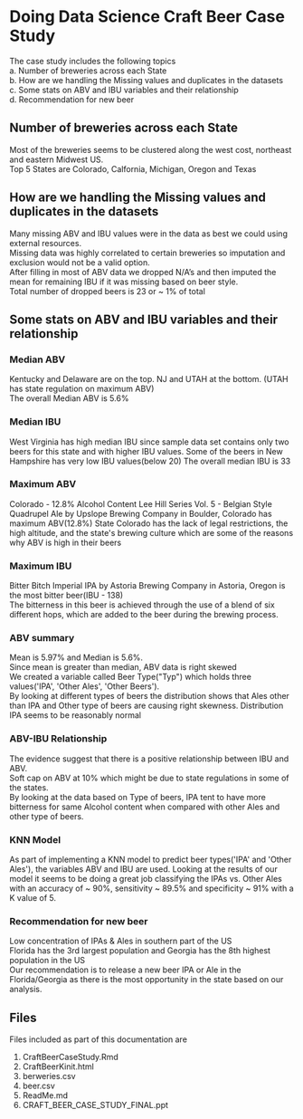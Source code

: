 # Doing Data Science Craft Beer Case Study  

The case study includes the following topics   
  a. Number of breweries across each State  
  b. How are we handling the Missing values and duplicates in the datasets  
  c. Some stats on ABV and IBU variables and their relationship  
  d. Recommendation for new beer  

  ## Number of breweries across each State  
  Most of the breweries seems to be clustered along the west cost, northeast and eastern Midwest US.  
  Top 5 States are Colorado, Calfornia, Michigan, Oregon and Texas  

  ## How are we handling the Missing values and duplicates in the datasets  
  Many missing ABV and IBU values were in the data as best we could using external resources.  
  Missing data was highly correlated to certain breweries so imputation and exclusion would not be a valid option.  
  After filling in most of  ABV data we dropped N/A’s and then imputed the mean for remaining IBU if it was missing based on beer style.  
  Total number of dropped beers is 23 or ~ 1% of total  

  ## Some stats on ABV and IBU variables and their relationship  
  ### Median ABV  
  Kentucky and Delaware are on the top. NJ and UTAH at the bottom. (UTAH has state regulation on maximum ABV)  
  The overall Median ABV is 5.6%  

  ### Median IBU  
  West Virginia has high median IBU since sample data set contains only two beers for this state and with higher IBU values.
  Some of the beers in New Hampshire has very low IBU values(below 20)
  The overall median IBU is 33

  ### Maximum ABV  
  Colorado - 12.8% Alcohol Content
  Lee Hill Series Vol. 5 - Belgian Style Quadrupel Ale by Upslope Brewing Company in Boulder, Colorado has maximum ABV(12.8%)
  State Colorado has the lack of legal restrictions, the high altitude, and the state's brewing culture which are some of the reasons why ABV is high in their beers  

  ### Maximum IBU 
  Bitter Bitch Imperial IPA by Astoria Brewing Company in Astoria, Oregon is the most bitter beer(IBU - 138)  
  The bitterness in this beer is achieved through the use of a blend of six different hops, which are added to the beer during the brewing process.  

  ### ABV summary  

  Mean is 5.97% and Median is 5.6%.  
  Since mean is greater than median,  ABV data is right skewed  
  We created a variable called Beer Type("Typ") which holds three values('IPA', 'Other Ales', 'Other Beers').  
  By looking at different types of beers the distribution shows that Ales other than IPA and Other type of beers are causing right skewness. Distribution IPA seems to be reasonably normal  

  ### ABV-IBU Relationship

  The evidence suggest that there is a positive relationship between IBU and ABV.  
  Soft cap on ABV at 10% which might be due to state regulations in some of the states.  
  By looking at the data based on Type of beers, IPA tent to have more bitterness for same Alcohol content when compared with other Ales and other type of beers.  

  ### KNN Model  

  As part of implementing a KNN model to predict beer types('IPA' and 'Other Ales'), the variables ABV and IBU are used.
  Looking at the results of our model it seems to be doing a great job classifying the IPAs vs. Other Ales with an accuracy of ~ 90%, sensitivity ~ 89.5% and specificity ~ 91% with a K value of 5. 

  ### Recommendation for new beer  

  Low concentration of IPAs & Ales in southern part of the US  
  Florida has the 3rd largest population and Georgia has the 8th highest population in the US  
  Our recommendation is to release a new beer IPA or Ale in the Florida/Georgia as there is the most opportunity in the state based on our analysis.  

## Files  
Files included as part of this documentation are  

1. CraftBeerCaseStudy.Rmd  
2. CraftBeerKinit.html  
3. berweries.csv  
4. beer.csv  
5. ReadMe.md  
6. CRAFT_BEER_CASE_STUDY_FINAL.ppt  
